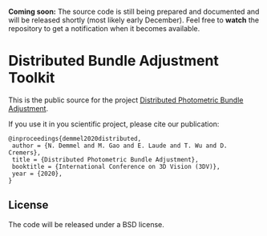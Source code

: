 **Coming soon:** The source code is still being prepared and
documented and will be released shortly (most likely early December).
Feel free to **watch** the repository to get a notification when it
becomes available.

# Distributed Bundle Adjustment Toolkit

This is the public source for the project 
[Distributed Photometric Bundle Adjustment](https://go.vision.in.tum.de/dpba).

If you use it in you scientific project, please cite our publication:

```
@inproceedings{demmel2020distributed,
 author = {N. Demmel and M. Gao and E. Laude and T. Wu and D. Cremers},
 title = {Distributed Photometric Bundle Adjustment},
 booktitle = {International Conference on 3D Vision (3DV)},
 year = {2020},
}
```

## License

The code will be released under a BSD license.
